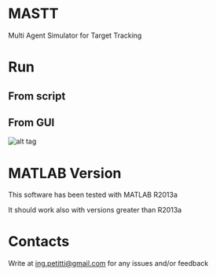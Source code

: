 # MASTT
Multi Agent Simulator for Target Tracking

# Run
## From script

## From GUI
![alt tag](https://raw.githubusercontent.com/gitAnto/MASTT/master/images/gui-example.png)

# MATLAB Version
This software has been tested with MATLAB R2013a

It should work also with versions greater than R2013a

# Contacts
Write at ing.petitti@gmail.com for any issues and/or feedback
